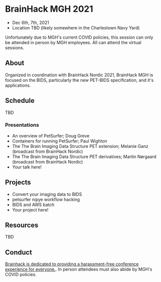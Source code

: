 # BrainHack MGH 2021

- Dec 6th, 7th, 2021
- Location TBD (likely somewhere in the Charlestown Navy Yard)

Unfortunately due to MGH's current COVID policies, this session can only be attended in person by MGH employees.  All can attend the virtual sessions.

## About

Organized in coordination with BrainHack Nordic 2021, BrainHack MGH is focused on the BIDS, particularly the new PET-BIDS specification, and it's applications.

## Schedule

TBD

### Presentations

- An overview of PetSurfer; Doug Greve
- Containers for running PetSurfer; Paul Wighton
- The The Brain Imaging Data Structure PET extension; Melanie Ganz (broadcast from BrainHack Nordic)
- The The Brain Imaging Data Structure PET derivatives; Martin Nørgaard (broadcast from BrainHack Nordic)
- Your talk here!

## Projects


- Convert your imaging data to BIDS
- petsurfer nipye workflow hacking
- BIDS and AWS batch
- Your project here!

## Resources

TBD

## Conduct

[Brainhack is dedicated to providing a harassment-free conference experience for everyone.](https://brainhack.org/code-of-conduct.html).  In person attendees must also abide by MGH's COVID policies.
